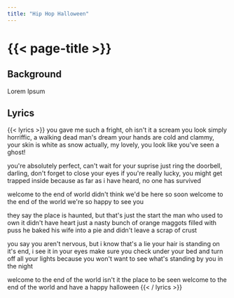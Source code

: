 ```yaml
---
title: "Hip Hop Halloween"
---
```

# {{< page-title >}}

## Background
Lorem Ipsum

## Lyrics
{{< lyrics >}}
you gave me such a fright, oh isn't it a scream
you look simply horriffic, a walking dead man's dream
your hands are cold and clammy, your skin is white as snow
actually, my lovely, you look like you've seen a ghost!

you're absolutely perfect, can't wait for your suprise
just ring the doorbell, darling, don't forget to close your eyes
if you're really lucky, you might get trapped inside
because as far as i have heard, no one has survived

welcome to the end of world
didn't think we'd be here so soon
welcome to the end of the world
we're so happy to see you

they say the place is haunted, but that's just the start
the man who used to own it didn't have heart
just a nasty bunch of orange maggots filled with puss
he baked his wife into a pie and didn't leave a scrap of crust

you say you aren't nervous, but i know that's a lie
your hair is standing on it's end, i see it in your eyes
make sure you check under your bed and turn off all your lights
because you won't want to see what's standing by you in the night

welcome to the end of the world
isn't it the place to be seen
welcome to the end of the world
and have a happy halloween
{{< / lyrics >}}
